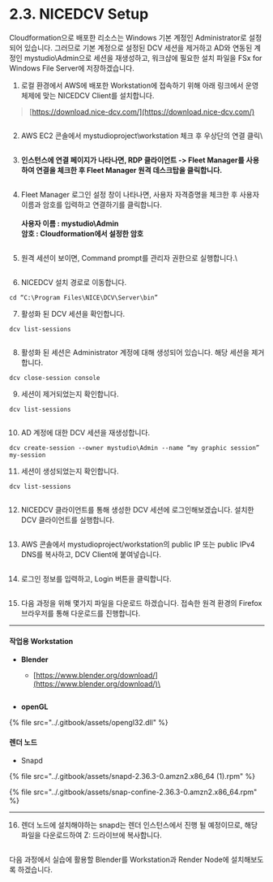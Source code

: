 # 2.3. NICEDCV Setup

Cloudformation으로 배포한 리소스는 Windows 기본 계정인 Administrator로 설정되어 있습니다. 그러므로 기본 계정으로 설정된 DCV 세션을 제거하고 AD와 연동된 계정인 mystudio\Admin으로 세션을 재생성하고, 워크샵에 필요한 설치 파일을 FSx for Windows File Server에 저장하겠습니다.



1. 로컬 환경에서 AWS에 배포한 Workstation에 접속하기 위해 아래 링크에서 운영체제에 맞는 NICEDCV Client를 설치합니다.

> [https://download.nice-dcv.com/](https://download.nice-dcv.com/)

<figure><img src="../.gitbook/assets/image (7) (1).png" alt=""><figcaption></figcaption></figure>

2. AWS EC2 콘솔에서 mystudioproject\workstation 체크 후 우상단의 연결 클릭\


<figure><img src="../.gitbook/assets/image (29).png" alt=""><figcaption></figcaption></figure>

3. **인스턴스에 연결 페이지가 나타나면, RDP 클라이언트 -> Fleet Manager를 사용하여 연결을 체크한 후 Fleet Manager 원격 데스크탑을 클릭합니다.**

<figure><img src="../.gitbook/assets/image (1) (1) (1) (1).png" alt=""><figcaption></figcaption></figure>

4. Fleet Manager 로그인 설정 창이 나타나면, 사용자 자격증명을 체크한 후 사용자 이름과 암호를 입력하고 연결하기를 클릭합니다.\
   \
   **사용자 이름 : mystudio\Admin**\
   **암호 : Cloudformation에서 설정한 암호**

<figure><img src="../.gitbook/assets/image (2) (1) (1).png" alt=""><figcaption></figcaption></figure>

5. 원격 세션이 보이면, Command prompt를 관리자 권한으로 실행합니다.\


<figure><img src="../.gitbook/assets/image (3) (1).png" alt=""><figcaption></figcaption></figure>

6. NICEDCV 설치 경로로 이동합니다.

```
cd “C:\Program Files\NICE\DCV\Server\bin”
```

7. 활성화 된 DCV 세션을 확인합니다.

```
dcv list-sessions
```

<figure><img src="../.gitbook/assets/image (4) (1).png" alt=""><figcaption></figcaption></figure>

8. 활성화 된 세션은 Administrator 계정에 대해 생성되어 있습니다. 해당 세션을 제거합니다.

```
dcv close-session console
```

9. 세션이 제거되었는지 확인합니다.

```
dcv list-sessions
```

<figure><img src="../.gitbook/assets/image (5) (1).png" alt=""><figcaption></figcaption></figure>

10. AD 계정에 대한 DCV 세션을 재생성합니다.

```
dcv create-session --owner mystudio\Admin --name “my graphic session” my-session
```

11. 세션이 생성되었는지 확인합니다.

```
dcv list-sessions
```

<figure><img src="../.gitbook/assets/image (6) (1).png" alt=""><figcaption></figcaption></figure>

12. NICEDCV 클라이언트를 통해 생성한 DCV 세션에 로그인해보겠습니다. 설치한 DCV 클라이언트를 실행합니다.

<figure><img src="../.gitbook/assets/image (9) (1).png" alt=""><figcaption></figcaption></figure>

13. AWS 콘솔에서 mystudioproject/workstation의 public IP 또는 public IPv4 DNS를 복사하고, DCV Client에 붙여넣습니다.

<figure><img src="../.gitbook/assets/image (8) (1).png" alt=""><figcaption></figcaption></figure>

14. 로그인 정보를 입력하고, Login 버튼을 클릭합니다.

<figure><img src="../.gitbook/assets/image (10) (1).png" alt=""><figcaption></figcaption></figure>

15. 다음 과정을 위해 몇가지 파일을 다운로드 하겠습니다. 접속한 원격 환경의 Firefox 브라우저를 통해 다운로드를 진행합니다.

***

#### **작업용 Workstation**

* **Blender**
  *   &#x20;[https://www.blender.org/download/](https://www.blender.org/download/)\


      <figure><img src="../.gitbook/assets/image.png" alt=""><figcaption></figcaption></figure>
* **openGL**

{% file src="../.gitbook/assets/opengl32.dll" %}

#### 렌더 노드

* Snapd

{% file src="../.gitbook/assets/snapd-2.36.3-0.amzn2.x86_64 (1).rpm" %}

{% file src="../.gitbook/assets/snap-confine-2.36.3-0.amzn2.x86_64.rpm" %}

***



16. 렌더 노드에 설치해야하는 snapd는 렌더 인스턴스에서 진행 될 예정이므로, 해당 파일을 다운로드하여 Z: 드라이브에 복사합니다.

<figure><img src="../.gitbook/assets/image (2).png" alt=""><figcaption></figcaption></figure>



다음 과정에서 실습에 활용할 Blender를 Workstation과 Render Node에 설치해보도록 하겠습니다.
